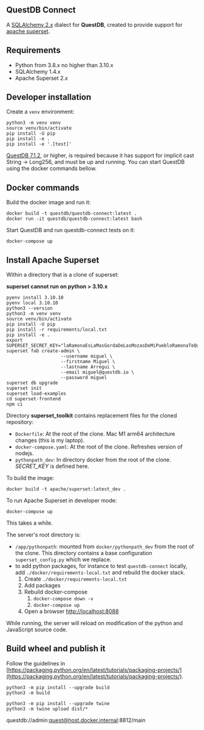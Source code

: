 ## QuestDB Connect

A [SQLAlchemy 2.x](https://docs.sqlalchemy.org/en/20/index.html) dialect for **QuestDB**, created to provide support
for [apache superset](https://github.com/apache/superset).

## Requirements

* Python from 3.8.x no higher than 3.10.x
* SQLAlchemy 1.4.x
* Apache Superset 2.x

## Developer installation

Create a `venv` environment:

```shell
python3 -m venv venv
source venv/bin/activate
pip install -U pip
pip install -e .
pip install -e '.[test]'
```

[QuestDB 7.1.2](https://github.com/questdb/questdb/releases), or higher, is required because it has support for 
implicit cast String -> Long256, and must be up and running. You can start QuestDB using the docker commands bellow.

## Docker commands

Build the docker image and run it:

```shell
docker build -t questdb/questdb-connect:latest .
docker run -it questdb/questdb-connect:latest bash
```

Start QuestDB and run questdb-connect tests on it:

```shell
docker-compose up
```

## Install Apache Superset

Within a directory that is a clone of superset:

**superset cannot run on python > 3.10.x**

```shell
pyenv install 3.10.10
pyenv local 3.10.10
python3 --version
python3 -m venv venv
source venv/bin/activate
pip install -U pip
pip install -r requirements/local.txt
pip install -e .
export SUPERSET_SECRET_KEY="laRamonaEsLaMasGordaDeLasMozasDeMiPuebloRamonaTeQuiero" 
superset fab create-admin \
                    --username miguel \
                    --firstname Miguel \
                    --lastname Arregui \
                    --email miguel@questdb.io \
                    --password miguel
superset db upgrade
superset init
superset load-examples
cd superset-frontend 
npm ci
```

Directory **superset_toolkit** contains replacement files for the cloned repository:

- `Dockerfile`: At the root of the clone. Mac M1 arm64 architecture changes (this is my laptop).
- `docker-compose.yaml`: At the root of the clone. Refreshes version of nodejs.
- `pythonpath_dev`: In directory docker from the root of the clone. _SECRET_KEY_ is defined here.

To build the image:

```shell
docker build -t apache/superset:latest_dev .
```

To run Apache Superset in developer mode:

```shell
docker-compose up
```

This takes a while.

The server's root directory is:

- `/app/pythonpath`: mounted from `docker/pythonpath_dev` from the root of the clone. This directory contains
  a base configuration `superset_config.py` which we replace.
- to add python packages, for instance to test `questdb-connect` locally, add `./docker/requirements-local.txt`
  and rebuild the docker stack.
    1. Create `./docker/requirements-local.txt`
    2. Add packages
    3. Rebuild docker-compose
        1. `docker-compose down -v`
        2. `docker-compose up`
    4. Open a browser [http://localhost:8088](http://localhost:8088)

While running, the server will reload on modification of the python and JavaScript source code.

## Build wheel and publish it

Follow the guidelines in [https://packaging.python.org/en/latest/tutorials/packaging-projects/](https://packaging.python.org/en/latest/tutorials/packaging-projects/).


```shell
python3 -m pip install --upgrade build
python3 -m build

python3 -m pip install --upgrade twine
python3 -m twine upload dist/*
```

questdb://admin:quest@host.docker.internal:8812/main